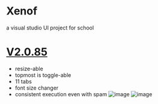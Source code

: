 # Xenof
a visual studio UI project for school
# [V2.0.85](https://github.com/rekitrelt/Xenof/releases/download/V2.0.85/Xenof.zip)
- resize-able
- topmost is toggle-able
- 11 tabs
- font size changer
- consistent execution even with spam
![image](https://github.com/user-attachments/assets/16402b1a-57e7-4cf1-8989-af1970066641)
![image](https://github.com/user-attachments/assets/21f02689-c89f-4d43-9759-3c083b281b7a)
